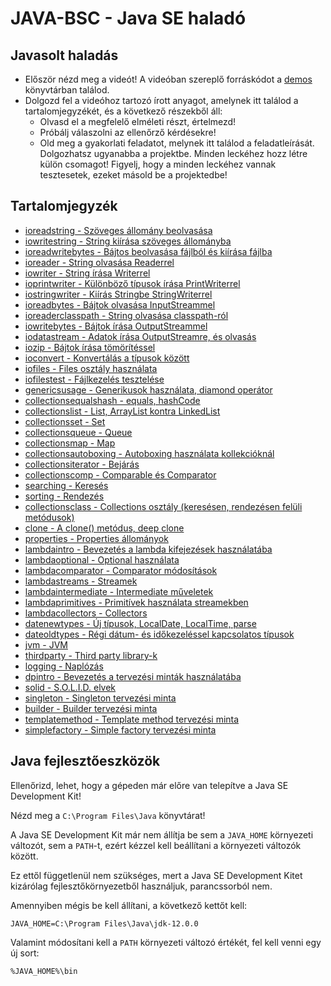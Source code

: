 # JAVA-BSC - Java SE haladó

## Javasolt haladás

* Először nézd meg a videót! A videóban szereplő forráskódot a [demos](demos) könyvtárban találod.
* Dolgozd fel a videóhoz tartozó írott anyagot, amelynek itt találod a tartalomjegyzékét, és a következő részekből áll:
	* Olvasd el a megfelelő elméleti részt, értelmezd!
	* Próbálj válaszolni az ellenőrző kérdésekre!
	* Old meg a gyakorlati feladatot, melynek itt találod a feladatleírását. Dolgozhatsz ugyanabba a projektbe. Minden leckéhez hozz létre külön csomagot! Figyelj, hogy a minden leckéhez vannak tesztesetek, ezeket másold be a projektedbe!

## Tartalomjegyzék

* [ioreadstring - Szöveges állomány beolvasása](examples/ioreadstring/README.md)
* [iowritestring - String kiírása szöveges állományba](examples/iowritestring/README.md)
* [ioreadwritebytes - Bájtos beolvasása fájlból és kiírása fájlba](examples/ioreadwritebytes/README.md)
* [ioreader - String olvasása Readerrel](examples/ioreader/README.md)
* [iowriter - String írása Writerrel](examples/iowriter/README.md)
* [ioprintwriter - Különböző típusok írása PrintWriterrel](examples/ioprintwriter/README.md)
* [iostringwriter - Kiírás Stringbe StringWriterrel](examples/iostringwriter/README.md)
* [ioreadbytes - Bájtok olvasása InputStreammel](examples/ioreadbytes/README.md)
* [ioreaderclasspath - String olvasása classpath-ról](examples/ioreaderclasspath/README.md)
* [iowritebytes - Bájtok írása OutputStreammel](examples/iowritebytes/README.md)
* [iodatastream - Adatok írása OutputStreamre, és olvasás](examples/iodatastream/README.md)
* [iozip - Bájtok írása tömörítéssel](examples/iozip/README.md)
* [ioconvert - Konvertálás a típusok között](examples/ioconvert/README.md)
* [iofiles - Files osztály használata](examples/iofiles/README.md)
* [iofilestest - Fájlkezelés tesztelése](examples/iofilestest/README.md)
* [genericsusage - Generikusok használata, diamond operátor](examples/genericsusage/README.md)
* [collectionsequalshash - equals, hashCode](examples/collectionsequalshash/README.md)
* [collectionslist - List, ArrayList kontra LinkedList](examples/collectionslist/README.md)
* [collectionsset - Set](examples/collectionsset/README.md)
* [collectionsqueue - Queue](examples/collectionsqueue/README.md)
* [collectionsmap - Map](examples/collectionsmap/README.md)
* [collectionsautoboxing - Autoboxing használata kollekcióknál](examples/collectionsautoboxing/README.md)
* [collectionsiterator - Bejárás](examples/collectionsiterator/README.md)
* [collectionscomp - Comparable és Comparator](examples/collectionscomp/README.md)
* [searching - Keresés](examples/searching/README.md)
* [sorting - Rendezés](examples/sorting/README.md)
* [collectionsclass - Collections osztály (keresésen, rendezésen felüli metódusok)](examples/collectionsclass/README.md)
* [clone - A clone() metódus, deep clone](examples/clone/README.md)
* [properties - Properties állományok](examples/properties/README.md)
* [lambdaintro - Bevezetés a lambda kifejezések használatába](examples/lambdaintro/README.md)
* [lambdaoptional - Optional használata](examples/lambdaoptional/README.md)
* [lambdacomparator - Comparator módosítások](examples/lambdacomparator/README.md)
* [lambdastreams - Streamek](examples/lambdastreams/README.md)
* [lambdaintermediate - Intermediate műveletek](examples/lambdaintermediate/README.md)
* [lambdaprimitives - Primitívek használata streamekben](examples/lambdaprimitives/README.md)
* [lambdacollectors - Collectors](examples/lambdacollectors/README.md)
* [datenewtypes - Új típusok, LocalDate, LocalTime, parse](examples/datenewtypes/README.md)
* [dateoldtypes - Régi dátum- és időkezeléssel kapcsolatos típusok](examples/dateoldtypes/README.md)
* [jvm - JVM](examples/jvm/README.md)
* [thirdparty - Third party library-k](examples/thirdparty/README.md)
* [logging - Naplózás](examples/logging/README.md)
* [dpintro - Bevezetés a tervezési minták használatába](examples/dpintro/README.md)
* [solid - S.O.L.I.D. elvek](examples/solid/README.md)
* [singleton - Singleton tervezési minta](examples/singleton/README.md)
* [builder - Builder tervezési minta](examples/builder/README.md)
* [templatemethod - Template method tervezési minta](examples/templatemethod/README.md)
* [simplefactory - Simple factory tervezési minta](examples/simplefactory/README.md)

## Java fejlesztőeszközök

Ellenőrizd, lehet, hogy a gépeden már előre van telepítve a 
Java SE Development Kit!

Nézd meg a `C:\Program Files\Java` könyvtárat!

A Java SE Development Kit már nem állítja be sem a `JAVA_HOME`
környezeti változót, sem a `PATH`-t, ezért
kézzel kell beállítani a környezeti változók között.

Ez ettől függetlenül nem szükséges, mert a 
Java SE Development Kitet kizárólag fejlesztőkörnyezetből
használjuk, parancssorból nem.

Amennyiben mégis be kell állítani, a következő kettőt kell:

```
JAVA_HOME=C:\Program Files\Java\jdk-12.0.0
```

Valamint módosítani kell a `PATH` környezeti változó
értékét, fel kell venni egy új sort:

```
%JAVA_HOME%\bin
```
